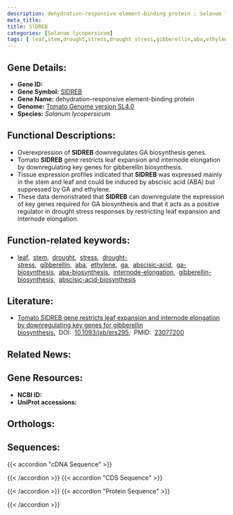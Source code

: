 ```yaml
---
description: dehydration-responsive element-binding protein ; Solanum lycopersicum
meta_title:
title: SlDREB
categories: [Solanum lycopersicum]
tags: [ leaf,stem,drought,stress,drought stress,gibberellin,aba,ethylene,ga,abscisic acid,ga biosynthesis,aba biosynthesis,internode elongation,gibberellin biosynthesis,abscisic acid biosynthesis ]
---
```


## Gene Details:
- **Gene ID:** []()
- **Gene Symbol:** <u>SlDREB</u>
- **Gene Name:** dehydration-responsive element-binding protein
- **Genome:** [Tomato Genome version SL4.0](https://solgenomics.net/organism/solanum_lycopersicum/genome)
- **Species:** *Solanum lycopersicum*

## Functional Descriptions:
   - Overexpression of **SlDREB** downregulates GA biosynthesis genes.
   - Tomato **SlDREB** gene restricts leaf expansion and internode elongation by downregulating key genes for gibberellin biosynthesis.
   - Tissue expression profiles indicated that **SlDREB** was expressed mainly in the stem and leaf and could be induced by abscisic acid (ABA) but suppressed by GA and ethylene.
   - These data demonstrated that **SlDREB** can downregulate the expression of key genes required for GA biosynthesis and that it acts as a positive regulator in drought stress responses by restricting leaf expansion and internode elongation.

## Function-related keywords:
   - [leaf](/tags/leaf/),&nbsp;&nbsp;[stem](/tags/stem/),&nbsp;&nbsp;[drought](/tags/drought/),&nbsp;&nbsp;[stress](/tags/stress/),&nbsp;&nbsp;[drought-stress](/tags/drought-stress/),&nbsp;&nbsp;[gibberellin](/tags/gibberellin/),&nbsp;&nbsp;[aba](/tags/aba/),&nbsp;&nbsp;[ethylene](/tags/ethylene/),&nbsp;&nbsp;[ga](/tags/ga/),&nbsp;&nbsp;[abscisic-acid](/tags/abscisic-acid/),&nbsp;&nbsp;[ga-biosynthesis](/tags/ga-biosynthesis/),&nbsp;&nbsp;[aba-biosynthesis](/tags/aba-biosynthesis/),&nbsp;&nbsp;[internode-elongation](/tags/internode-elongation/),&nbsp;&nbsp;[gibberellin-biosynthesis](/tags/gibberellin-biosynthesis/),&nbsp;&nbsp;[abscisic-acid-biosynthesis](/tags/abscisic-acid-biosynthesis/)

## Literature:
   - [Tomato SlDREB gene restricts leaf expansion and internode elongation by downregulating key genes for gibberellin biosynthesis.](https://www.doi.org/10.1093/jxb/ers295)&nbsp;&nbsp;DOI:&nbsp;&nbsp;[10.1093/jxb/ers295](https://www.doi.org/10.1093/jxb/ers295);&nbsp;&nbsp;PMID:&nbsp;&nbsp;[23077200](https://pubmed.ncbi.nlm.nih.gov/23077200/)

## Related News:

## Gene Resources:
- **NCBI ID:**  [](https://www.ncbi.nlm.nih.gov/search/all/?term=)
- **UniProt accessions:**  [](https://www.uniprot.org/uniprotkb//entry)

## Orthologs:

## Sequences:
{{< accordion "cDNA Sequence" >}}

{{< /accordion >}}
{{< accordion "CDS Sequence" >}}

{{< /accordion >}}
{{< accordion "Protein Sequence" >}}

{{< /accordion >}}
